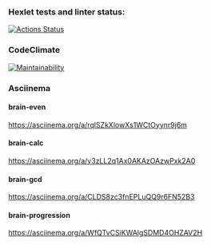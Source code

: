 ### Hexlet tests and linter status:
[![Actions Status](https://github.com/Olmianser/php-project-45/workflows/hexlet-check/badge.svg)](https://github.com/Olmianser/php-project-45/actions)

### CodeClimate
[![Maintainability](https://api.codeclimate.com/v1/badges/8ce2e83c101318b78267/maintainability)](https://codeclimate.com/github/Olmianser/php-project-45/maintainability)

### Asciinema
#### brain-even
https://asciinema.org/a/rqlSZkXlowXs1WCtOyynr9j6m
#### brain-calc
https://asciinema.org/a/v3zLL2q1Ax0AKAzOAzwPxk2A0
#### brain-gcd
https://asciinema.org/a/CLDS8zc3fnEPLuQQ9r6FN52B3
#### brain-progression
https://asciinema.org/a/WfQTvCSiKWAlgSDMD4OHZAV2H
